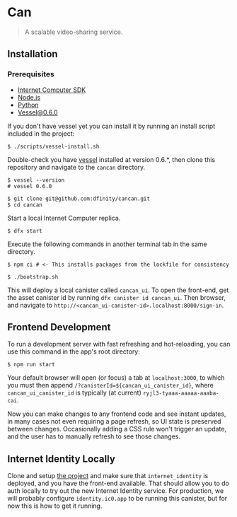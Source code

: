 # Can

> A scalable video-sharing service.

## Installation

### Prerequisites

- [Internet Computer SDK](https://sdk.dfinity.org)
- [Node.js](https://nodejs.org)
- [Python](https://www.python.org)
- [Vessel@0.6.0](https://github.com/dfinity/vessel/releases/tag/v0.6.0)

If you don't have vessel yet you can install it by running an install script included in the project:

```shell
$ ./scripts/vessel-install.sh
```

Double-check you have [vessel](https://github.com/dfinity/vessel) installed at version 0.6.*, then clone this repository and navigate to the `cancan` directory.


```shell
$ vessel --version
# vessel 0.6.0

$ git clone git@github.com:dfinity/cancan.git
$ cd cancan
```

Start a local Internet Computer replica.

```shell
$ dfx start
```

Execute the following commands in another terminal tab in the same directory.

```shell
$ npm ci # <- This installs packages from the lockfile for consistency

$ ./bootstrap.sh
```

This will deploy a local canister called `cancan_ui`. To open the front-end, get the asset canister id by running `dfx canister id cancan_ui`. Then browser, and navigate to `http://<cancan_ui-canister-id>.localhost:8000/sign-in`.

## Frontend Development

To run a development server with fast refreshing and hot-reloading, you can use this command in the app's root directory:

```shell
$ npm run start
```

Your default browser will open (or focus) a tab at `localhost:3000`, to which you must then append `/?canisterId=${cancan_ui_canister_id}`, where `cancan_ui_canister_id` is typically (at current) `ryjl3-tyaaa-aaaaa-aaaba-cai`.

Now you can make changes to any frontend code and see instant updates, in many cases not even requiring a page refresh, so UI state is preserved between changes. Occasionally adding a CSS rule won't trigger an update, and the user has to manually refresh to see those changes.

## Internet Identity Locally

Clone and setup [the project](https://github.com/dfinity/internet-identity) and make sure that `internet_identity` is deployed, and you have the front-end available. That should allow you to do auth locally to try out the new Internet Identity service. For production, we will probably configure `identity.ic0.app` to be running this canister, but for now this is how to get it running.

